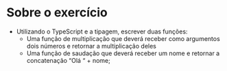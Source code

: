 # Sobre o exercício

- Utilizando o TypeScript e a tipagem, escrever duas funções:
  - Uma função de multiplicação que deverá receber como argumentos dois números e retornar a multiplicação deles
  - Uma função de saudação que deverá receber um nome e retornar a concatenação “Olá “ + nome;

